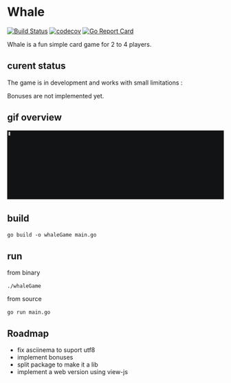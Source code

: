 # Whale

[![Build Status](https://github.com/pmalhaire/whale/workflows/test%20and%20build/badge.svg)](https://github.com/pmalhaire/whale/actions?workflow=test%20and%20build)
[![codecov](https://codecov.io/gh/codecov/example-go/branch/main/graph/badge.svg)](https://codecov.io/gh/codecov/example-go)
[![Go Report Card](https://goreportcard.com/badge/github.com/pmalhaire/whale)](https://goreportcard.com/report/github.com/pmalhaire/whale)

Whale is a fun simple card game for 2 to 4 players.



## curent status

The game is in development and works with small limitations :

Bonuses are not implemented yet.

## gif overview

![whaleGame](whale.gif)

## build

```
go build -o whaleGame main.go
```

## run

from binary

```
./whaleGame
```

from source

```
go run main.go
```

## Roadmap

- fix asciinema to suport utf8
- implement bonuses
- split package to make it a lib
- implement a web version using view-js
